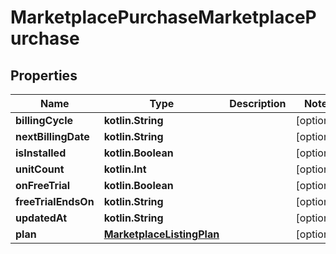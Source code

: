 
# MarketplacePurchaseMarketplacePurchase

## Properties
Name | Type | Description | Notes
------------ | ------------- | ------------- | -------------
**billingCycle** | **kotlin.String** |  |  [optional]
**nextBillingDate** | **kotlin.String** |  |  [optional]
**isInstalled** | **kotlin.Boolean** |  |  [optional]
**unitCount** | **kotlin.Int** |  |  [optional]
**onFreeTrial** | **kotlin.Boolean** |  |  [optional]
**freeTrialEndsOn** | **kotlin.String** |  |  [optional]
**updatedAt** | **kotlin.String** |  |  [optional]
**plan** | [**MarketplaceListingPlan**](MarketplaceListingPlan.md) |  |  [optional]



